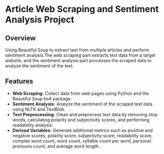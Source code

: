 
# Article Web Scraping and Sentiment Analysis Project

## Overview
Using Beautiful Soup to extract text from multiple articles and perform sentiment analysis.The web scraping part extracts text data from a target website, and the sentiment analysis part processes the scraped data to analyze the sentiment of the text.

## Features

- **Web Scraping:** Collect data from web pages using Python and the Beautiful Soup bs4 package
- **Sentiment Analysis:** Analyze the sentiment of the scraped text data using NLTK and TextBlob.
- **Text Preprocessing:** Clean and preprocess text data by removing stop words, calculating polarity and subjectivity scores, and performing readability analysis.
- **Derived Variables:** Generate additional metrics such as positive and negative scores, polarity score, subjectivity score, readability score, complex word count, word count, syllable count per word, personal pronouns count, and average word length.



